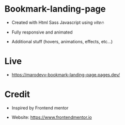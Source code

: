 # Bookmark-landing-page

- Created with Html Sass Javascript using *vite*🔥

- Fully responsive and animated

- Additional stuff (hovers, animations, effects, etc...)

# Live

- https://marodevv-bookmark-landing-page.pages.dev/

# Credit

- Inspired by Frontend mentor

- Website: https://www.frontendmentor.io

